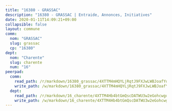 ```yaml
---
title: "16380 - GRASSAC"
description: "16380 - GRASSAC | Entraide, Annonces, Initiatives"
date: 2020-01-11T14:09:21+09:00
collapsible: false
layout: commune
comm:
  nom: "GRASSAC"
  slug: grassac
  cp: "16380"
dept:
  nom: "Charente"
  slug: charente
  num: "16"
peerpad:
  comm:
    read_path: /r/markdown/16380_grassac/4XTTM4mHQYLjRqtJ9FXJwLWBJoafYdT5ZMcnGZUuVBxcuERjv
    write_path: /w/markdown/16380_grassac/4XTTM4mHQYLjRqtJ9FXJwLWBJoafYdT5ZMcnGZUuVBxcuERjv-K3TgTf9FnafNWWw5Xo9o9hvArt7F5GHnLN4bu8h9ow8gTRNtygoKxWhRVBirRpCRPDrBF8a4SRHCSRYALMtWXziwfHJfqoUu2DBV3ysX6RhifDsEsLgEASi27GJ81gv35XRXMBEg
  dept:
    read_path: /r/markdown/16_charente/4XTTM4Hb4btGmQscDATWU3w2eGohcwgqasCDtGWVahJnAEsq8
    write_path: /w/markdown/16_charente/4XTTM4Hb4btGmQscDATWU3w2eGohcwgqasCDtGWVahJnAEsq8-K3TgU9zhAjxEMbYrSr9VB24idAgS7xBryN3TjEsJmsrToRfRc8PWUu9zDXmtMXWLR7TNqZhAPJFsnJ4QbuWpLJvHpyW2q8LZxtsaakTfiMdj4HFsc11ZXzpn4aT8zYKZzSLwV1CA
---
```


